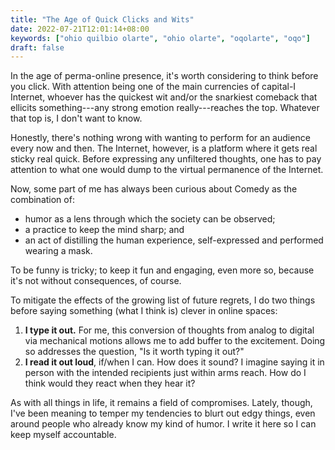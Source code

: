 ```yaml
---
title: "The Age of Quick Clicks and Wits"
date: 2022-07-21T12:01:14+08:00
keywords: ["ohio quilbio olarte", "ohio olarte", "oqolarte", "oqo"]
draft: false
---
```

In the age of perma-online presence,
it's worth considering to think before you click.
With attention being one of the main currencies of capital-I Internet,
whoever has the quickest wit and/or the snarkiest comeback
that ellicits something---any strong emotion really---reaches the top.
Whatever that top is, I don't want to know.

Honestly, there's nothing wrong with wanting to perform for an audience
every now and then.
The Internet, however, is a platform where it gets real sticky real quick.
Before expressing any unfiltered thoughts,
one has to pay attention to what one would dump to the virtual permanence of the Internet.

Now, some part of me has always been curious about Comedy
as the combination of:

- humor as a lens through which the society can be observed;
- a practice to keep the mind sharp; and
- an act of distilling the human experience, self-expressed and performed wearing a mask.

To be funny is tricky;
to keep it fun and engaging, even more so,
because it's not without consequences, of course.

To mitigate the effects of the growing list of future regrets,
I do two things before saying something (what I think is)
clever in online spaces:

1. **I type it out.** For me, this conversion of thoughts from analog to digital
   via mechanical motions allows me to add buffer to the excitement. Doing so
   addresses the question, "Is it worth typing it out?"
2. **I read it out loud**, if/when I can. How does it sound? I imagine saying it
   in person with the intended recipients just within arms reach. How do I think
   would they react when they hear it?

As with all things in life, it remains a field of compromises.
Lately, though, I've been meaning to temper my tendencies to blurt out edgy
things,
even around people who already know my kind of humor.
I write it here so I can keep myself accountable.

